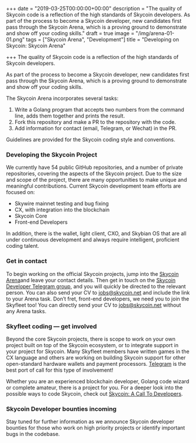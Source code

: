 +++
date = "2019-03-25T00:00:00+00:00"
description = "The quality of Skycoin code is a reflection of the high standards of Skycoin developers.  As part of the process to become a Skycoin developer, new candidates first pass through the Skycoin Arena, which is a proving ground to demonstrate and show off your coding skills."
draft = true
image = "/img/arena-01-01.png"
tags = ["Skycoin Arena", "Development"]
title = "Developing on Skycoin: Skycoin Arena"

+++
The quality of Skycoin code is a reflection of the high standards of Skycoin developers.

As part of the process to become a Skycoin developer, new candidates first pass through the Skycoin Arena, which is a proving ground to demonstrate and show off your coding skills.

The Skycoin Arena incorporates several tasks:

1. Write a Golang program that accepts two numbers from the command line, adds them together and prints the result.
2. Fork this repository and make a PR to the repository with the code.
3. Add information for contact (email, Telegram, or Wechat) in the PR.

Guidelines are provided for the Skycoin coding style and conventions.

### **Developing the Skycoin Project**

We currently have 54 public GitHub repositories, and a number of private repositories, covering the aspects of the Skycoin project. Due to the size and scope of the project, there are many opportunities to make unique and meaningful contributions. Current Skycoin development team efforts are focused on:

* Skywire mainnet testing and bug fixing
* CX, with integration into the blockchain
* Skycoin Core
* Front-end Developers

In addition, there is the wallet, light client, CXO, and Skybian OS that are all under continuous development and always require intelligent, proficient coding talent.

### **Get in contact**

To begin working on the official Skycoin projects, jump into the [Skycoin Arena](https://github.com/skycoin/arena)and leave your contact details. Then get in touch on the [Skycoin Developer Telegram group](https://t.me/skycoindev), and you will quickly be directed to the relevant person. You can also send your CV to [jobs@skycoin.net](mailto:jobs@skycoin.net) and include the link to your Arena task. Don’t fret, front-end developers, we need you to join the Skyfleet too! You can directly send your CV to [jobs@skycoin.net](mailto:jobs@skycoin.net) without any Arena tasks.

### **Skyfleet coding — get involved**

Beyond the core Skycoin projects, there is scope to work on your own project built on top of the Skycoin ecosystem, or to integrate support in your project for Skycoin. Many Skyfleet members have written games in the CX language and others are working on building Skycoin support for other open-standard hardware wallets and payment processors. [Telegram](https://t.me/skycoindev) is the best port of call for this type of involvement!

Whether you are an experienced blockchain developer, Golang code wizard or complete amateur, there is a project for you. For a deeper look into the possible ways to code Skycoin, check out [Skycoin: A Call To Developers](https://medium.com/@Skycoinproject/skycoin-call-for-developers-509b2ddb8760).

### **Skycoin Developer bounties incoming**

Stay tuned for further information as we announce Skycoin developer bounties for those who work on high priority projects or identify important bugs in the codebase.
